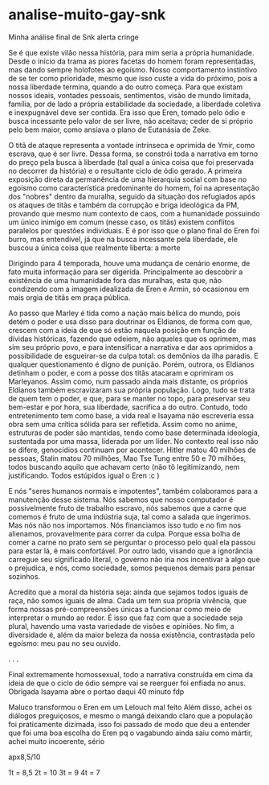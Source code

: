 # analise-muito-gay-snk

Minha análise final de Snk alerta cringe 


Se é que existe vilão nessa história, para mim seria a própria humanidade. Desde o início da trama as piores facetas do homem foram representadas, mas dando sempre holofotes ao egoísmo. Nosso comportamento instintivo de se ter como prioridade, mesmo que isso custe a vida do próximo, pois a nossa liberdade termina, quando a do outro começa. Para que existam nossos ideais, vontades pessoais, sentimentos, visão de mundo limitada, família, por de lado a própria estabilidade da sociedade, a liberdade coletiva e inexpugnável deve ser contida. Era isso que Eren, tomado pelo ódio e busca incessante pelo valor de ser livre, não aceitava; ceder de si próprio pelo bem maior, como ansiava o plano de Eutanásia de Zeke.


O titã de ataque representa a vontade intrínseca e oprimida de Ymir, como escrava, que é ser livre. Dessa forma, se constrói toda a narrativa em torno do preço pela busca à liberdade (tal qual a única coisa que foi preservada no decorrer da história) e o resultante ciclo de ódio gerado.
A primeira exposição direta da permanência de uma hierarquia social com base no egoísmo como característica predominante do homem, foi na apresentação dos "nobres" dentro da muralha, seguido da situação dos refugiados após os ataques de titãs e também da corrupção e briga ideológica da PM, provando que mesmo num contexto de caos, com a humanidade possuindo um único inimigo em comum (nesse caso, os titãs) existem conflitos paralelos por questões individuais. E é por isso que o plano final do Eren foi burro, mas entendível, já que na busca incessante pela liberdade, ele buscou a única coisa que realmente liberta: a morte


Dirigindo para 4 temporada, houve uma mudança de cenário enorme, de fato muita informação para ser digerida. Principalmente ao descobrir a existência de uma humanidade fora das muralhas, esta que, não condizendo com a imagem idealizada de Eren e Armin, só ocasionou em mais orgia de titãs em praça pública.


Ao passo que Marley é tida como a nação mais bélica do mundo, pois detém o poder e usa disso para doutrinar os Eldianos, de forma com que, crescem com a ideia de que só estão naquela posição em função de dívidas históricas, fazendo que odeiem, não aqueles que os oprimem, mas sim seu próprio povo, e para intensificar a narrativa e dar aos oprimidos a possibilidade de esgueirar-se da culpa total: os demônios da ilha paradis. E qualquer questionamento é digno de punição. Porém, outrora, os Eldianos detinham o poder, e com a posse dos titãs atacaram e oprimiram os Marleyanos. Assim como, num passado ainda mais distante, os próprios Eldianos também escravizaram sua própria população. 
Logo, tudo se trata de quem tem o poder, e que, para se manter no topo, para preservar seu bem-estar e por hora, sua liberdade, sacrifica a do outro.
Contudo, todo entretenimento tem como base, a vida real e Isayama não escreveria essa obra sem uma crítica sólida para ser refletida. 
Assim como no anime, estruturas de poder são mantidas, tendo como base determinada ideologia, sustentada por uma massa, liderada por um líder. No contexto real isso não se difere, genocídios continuam por acontecer. Hitler matou 40 milhões de pessoas, Stalin matou 70 milhões, Mao Tse Tung entre 50 e 70 milhões, todos buscando aquilo que achavam certo (não tô legitimizando, nem justificando. Todos estúpidos igual o Eren :c )


E nós "seres humanos normais e impotentes", também colaboramos para a manutenção desse sistema. Nós sabemos que nosso computador é possivelmente fruto de trabalho escravo, nós sabemos que a carne que comemos é fruto de uma indústria suja, tal como a salada que ingerimos. Mas nós não nos importamos. Nós financiamos isso tudo e no fim nos alienamos, provavelmente para correr da culpa. Porque essa bolha de comer a carne no prato sem se perguntar o processo pelo qual ela passou para estar lá, é mais confortável. Por outro lado, visando que a ignorância carregue seu significado literal, o governo não iria nos incentivar à algo que o prejudica, e nós, como sociedade, somos pequenos demais para pensar sozinhos. 


Acredito que a moral da história seja: ainda que sejamos todos iguais de raça, não somos iguais de alma. Cada um tem sua própria vivência, que forma nossas pré-compreensões únicas a funcionar como meio de interpretar o mundo ao redor. É isso que faz com que a sociedade seja plural, havendo uma vasta variedade de visões e opiniões. No fim, a diversidade é, além da maior beleza da nossa existência, contrastada pelo egoísmo: meu pau no seu ouvido.
 
.
.
.

Final extremamente homossexual, todo a narrativa construída em cima da ideia de que o ciclo de ódio sempre vai se reerguer foi enfiada no anus. Obrigada Isayama abre o portao daqui 40 minuto fdp

Maluco transformou o Eren em um Lelouch mal feito 
Além disso, achei os diálogos preguiçosos, e mesmo o mangá deixando claro que a população foi praticamente dizimada, isso foi passado de modo que deu a entender que foi uma boa escolha do Eren pq o vagabundo ainda saiu como mártir, achei muito incoerente, sério


apx8,5/10


1t = 8,5
2t = 10
3t = 9
4t = 7



